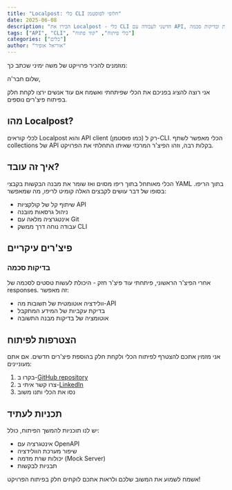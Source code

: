 ```yaml
---
title: "Localpost: כלי CLI חלופי לפוסטמן"
date: 2025-06-08
description: "הכירו את Localpost - כלי CLI חדשני לעבודה עם API, המציע אלטרנטיבה לפוסטמן עם יכולות מובנות של ניהול גרסאות ובדיקות סכמה"
tags: ["API", "CLI", "כלי פיתוח", "קוד פתוח"]
categories: ["כלים"]
author: "אוריאל אופיר"
---
```


מוזמנים להכיר פרוייקט של משה ימיני שכתב כך:

שלום חבר'ה,

אני רוצה להציג בפניכם את הכלי שפיתחתי ואשמח אם עוד אנשים ירצו לקחת חלק בפיתוח פיצ'רים נוספים.

## מהו Localpost?

לכלי קוראים Localpost והוא API client (כמו פוסטמן) רק ל-CLI. הכלי מאפשר לשתף collections של API בקלות רבה, וזהו הפיצ'ר המרכזי שאיתו התחלתי את הפרויקט.

## איך זה עובד?

הכלי מאותחל בתוך ריפו מסוים ואז שומר את מבנה הבקשות בקבצי YAML בתוך הריפו. בסופו של דבר עושים לקבצים האלה קומיט לריפו, מה שמאפשר:

- שיתוף קל של קולקציות API
- ניהול גרסאות מובנה
- אינטגרציה מלאה עם Git
- עבודה נוחה דרך ממשק CLI

## פיצ'רים עיקריים

### בדיקות סכמה
אחרי הפיצ'ר הראשוני, פיתחתי עוד פיצ'ר חזק - היכולת לעשות טסטים לסכמה של responses. זה מאפשר:

- וולידציה אוטומטית של תשובות מה-API
- בדיקת עקביות של המידע המתקבל
- אוטומציה של בדיקות מבנה התשובה

## הצטרפות לפיתוח

אני מזמין אתכם להצטרף לפיתוח הכלי ולקחת חלק בהוספת פיצ'רים חדשים. אם אתם מעוניינים:

1. בקרו ב-[GitHub repository](https://github.com/moshe5745/localpost)
2. צרו קשר איתי ב-[LinkedIn](https://www.linkedin.com/in/moshe5745/)
3. נסו את הכלי ותנו משוב

## תכניות לעתיד

יש לנו תוכניות להמשך הפיתוח, כולל:

- אינטגרציה עם OpenAPI
- שיפור מערכת הוולידציה
- יכולות שרת מדמה (Mock Server)
- תבניות לבקשות

אשמח לשמוע את המשוב שלכם ולראות אתכם לוקחים חלק בפיתוח הפרויקט! 